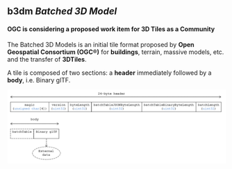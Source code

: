 ## b3dm *Batched 3D Model*
#### OGC is considering a proposed work item for 3D Tiles as a Community

The Batched 3D Models is an initial tile format proposed by **Open Geospatial Consortium (OGC®)** for **buildings**, terrain, massive models, etc. and the transfer of **3DTiles**.

A tile is composed of two sections: a **header** immediately followed by a **body**, i.e. Binary glTF.

![b3dm structure](../images/b3dm.png)
